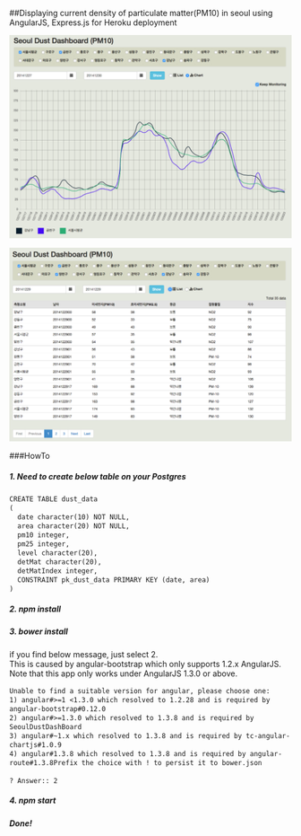 ##Displaying current density of particulate matter(PM10) in seoul using AngularJS, Express.js for Heroku deployment


![image](https://github.com/jeremyko/SeoulDustDashBoard/blob/master/scrCap1.png)

![image](https://github.com/jeremyko/SeoulDustDashBoard/blob/master/scrCap2.png)

###HowTo
  
##### 1. Need to create below table on your Postgres 
    CREATE TABLE dust_data
    (
      date character(10) NOT NULL,
      area character(20) NOT NULL,
      pm10 integer,
      pm25 integer,
      level character(20),
      detMat character(20),
      detMatIndex integer,
      CONSTRAINT pk_dust_data PRIMARY KEY (date, area)
    )
        
##### 2. npm install

##### 3. bower install
if you find below message, just select 2.<br> 
This is caused by angular-bootstrap which only supports 1.2.x AngularJS.<br>
Note that this app only works under AngularJS 1.3.0 or above.

    Unable to find a suitable version for angular, please choose one:
    1) angular#>=1 <1.3.0 which resolved to 1.2.28 and is required by angular-bootstrap#0.12.0 
    2) angular#>=1.3.0 which resolved to 1.3.8 and is required by SeoulDustDashBoard 
    3) angular#~1.x which resolved to 1.3.8 and is required by tc-angular-chartjs#1.0.9 
    4) angular#1.3.8 which resolved to 1.3.8 and is required by angular-route#1.3.8Prefix the choice with ! to persist it to bower.json
    
    ? Answer:: 2

##### 4. npm start

##### Done!

